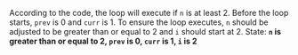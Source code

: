According to the code, the loop will execute if `n` is at least 2. Before the loop starts, `prev` is 0 and `curr` is 1. To ensure the loop executes, `n` should be adjusted to be greater than or equal to 2 and `i` should start at 2.
State: **`n` is greater than or equal to 2, `prev` is 0, `curr` is 1, `i` is 2**
